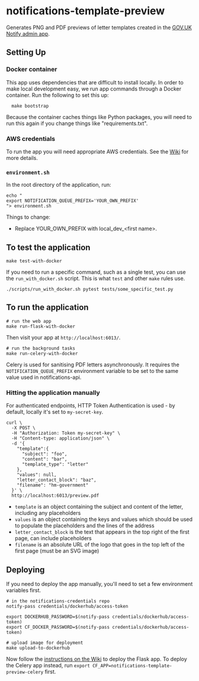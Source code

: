# notifications-template-preview

Generates PNG and PDF previews of letter templates created in the [GOV.UK Notify admin app](http://github.com/alphagov/notifications-admin).

## Setting Up

### Docker container

This app uses dependencies that are difficult to install locally. In order to make local development easy, we run app commands through a Docker container. Run the following to set this up:

```shell
  make bootstrap
```

Because the container caches things like Python packages, you will need to run this again if you change things like "requirements.txt".

### AWS credentials

To run the app you will need appropriate AWS credentials. See the [Wiki](https://github.com/alphagov/notifications-manuals/wiki/aws-accounts#how-to-set-up-local-development) for more details.

### `environment.sh`

In the root directory of the application, run:

```
echo "
export NOTIFICATION_QUEUE_PREFIX='YOUR_OWN_PREFIX'
"> environment.sh
```

Things to change:

- Replace YOUR_OWN_PREFIX with local_dev_\<first name\>.


## To test the application

```shell
make test-with-docker
```

If you need to run a specific command, such as a single test, you can use the `run_with_docker.sh` script. This is what `test` and other `make` rules use.

```shell
./scripts/run_with_docker.sh pytest tests/some_specific_test.py
```

## To run the application

```shell
# run the web app
make run-flask-with-docker
```

Then visit your app at `http://localhost:6013/`.

```shell
# run the background tasks
make run-celery-with-docker
```

Celery is used for sanitising PDF letters asynchronously. It requires the `NOTIFICATION_QUEUE_PREFIX` environment variable to be set to the same value used in notifications-api.

### Hitting the application manually

For authenticated endpoints, HTTP Token Authentication is used - by default, locally it's set to `my-secret-key`.

```shell
curl \
  -X POST \
  -H "Authorization: Token my-secret-key" \
  -H "Content-type: application/json" \
  -d '{
    "template":{
      "subject": "foo",
      "content": "bar",
      "template_type": "letter"
    },
    "values": null,
    "letter_contact_block": "baz",
    "filename": "hm-government"
  }' \
  http://localhost:6013/preview.pdf
```

- `template` is an object containing the subject and content of the letter, including any placeholders
- `values` is an object containing the keys and values which should be used to populate the placeholders and the lines of the address
- `letter_contact_block` is the text that appears in the top right of the first page, can include placeholders
- `filename` is an absolute URL of the logo that goes in the top left of the first page (must be an SVG image)

## Deploying

If you need to deploy the app manually, you'll need to set a few environment variables first.

```
# in the notifications-credentials repo
notify-pass credentials/dockerhub/access-token

export DOCKERHUB_PASSWORD=$(notify-pass credentials/dockerhub/access-token)
export CF_DOCKER_PASSWORD=$(notify-pass credentials/dockerhub/access-token)

# upload image for deployment
make upload-to-dockerhub
```

Now follow the [instructions on the Wiki](https://github.com/alphagov/notifications-manuals/wiki/Merging-and-deploying#deploying-a-branch-before-merging) to deploy the Flask app. To deploy the Celery app instead, run `export CF_APP=notifications-template-preview-celery` first.
